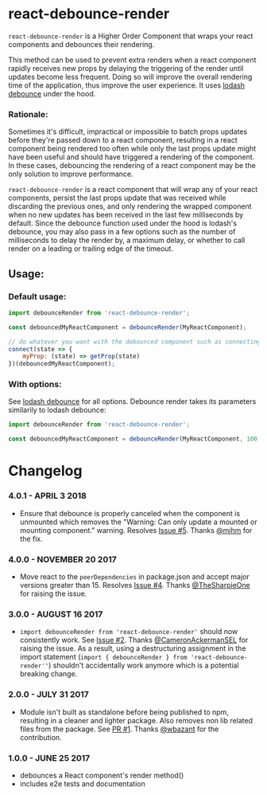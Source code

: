 # react-debounce-render

`react-debounce-render` is a Higher Order Component that wraps your react components and debounces their rendering.

This method can be used to prevent extra renders when a react component rapidly receives new props by delaying the triggering of the render until updates become less frequent. Doing so will improve the overall rendering time of the application, thus improve the user experience.
It uses [lodash debounce](https://lodash.com/docs/#debounce) under the hood.

### Rationale:

Sometimes it's difficult, impractical or impossible to batch props updates before they're passed down to a react component, resulting in a react component being rendered too often while only the last
props update might have been useful and should have triggered a rendering of the component. In these cases, debouncing the rendering of a react component may be the only solution to improve performance.

`react-debounce-render` is a react component that will wrap any of your react components, persist the last props update that was received while discarding the previous ones,
and only rendering the wrapped component when no new updates has been received in the last few milliseconds by default. Since the debounce function used under the hood
is lodash's debounce, you may also pass in a few options such as the number of milliseconds to delay the render by, a maximum delay, or whether to call render on a leading or trailing edge of the timeout.

## Usage:

### Default usage:

```js
import debounceRender from 'react-debounce-render';

const debouncedMyReactComponent = debounceRender(MyReactComponent);

// do whatever you want with the debounced component such as connecting to a redux store:
connect(state => {
    myProp: (state) => getProp(state)
})(debouncedMyReactComponent);

```

### With options:

See [lodash debounce](https://lodash.com/docs/#debounce) for all options. Debounce render takes its parameters similarily to lodash debounce:

```js
import debounceRender from 'react-debounce-render';

const debouncedMyReactComponent = debounceRender(MyReactComponent, 100, { leading: false });
```

# Changelog

### 4.0.1 - APRIL 3 2018

* Ensure that debounce is properly canceled when the component is unmounted which removes the "Warning: Can only update a mounted or mounting component." warning.
Resolves [Issue #5](https://github.com/podefr/react-debounce-render/issues/5). Thanks [@mjhm](https://github.com/mjhm) for the fix.

### 4.0.0 - NOVEMBER 20 2017

* Move react to the ```peerDependencies``` in package.json and accept major versions greater than 15. Resolves [Issue #4](https://github.com/podefr/react-debounce-render/issues/4). Thanks [@TheSharpieOne](https://github.com/TheSharpieOne) for raising the issue.

### 3.0.0 - AUGUST 16 2017

* ```import debounceRender from 'react-debounce-render'``` should now consistently work. See [Issue #2](https://github.com/podefr/react-debounce-render/issues/2). Thanks [@CameronAckermanSEL](https://github.com/CameronAckermanSEL) for raising the issue.
As a result, using a destructuring assignment in the import statement (```import { debounceRender } from 'react-debounce-render''```) shouldn't accidentally work anymore which is a potential breaking change.

### 2.0.0 - JULY 31 2017

* Module isn't built as standalone before being published to npm, resulting in a cleaner and lighter package. Also removes non lib related files from the package. See [PR #1](https://github.com/podefr/react-debounce-render/pull/1). Thanks [@wbazant](https://github.com/wbazant) for the contribution.

### 1.0.0 - JUNE 25 2017

* debounces a React component's render method()
* includes e2e tests and documentation

